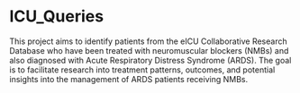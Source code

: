 # ICU_Queries
This project aims to identify patients from the eICU Collaborative Research Database who have been treated with neuromuscular blockers (NMBs) and also diagnosed with Acute Respiratory Distress Syndrome (ARDS). The goal is to facilitate research into treatment patterns, outcomes, and potential insights into the management of ARDS patients receiving NMBs.
